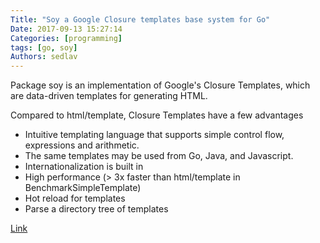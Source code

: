 ```yaml
---
Title: "Soy a Google Closure templates base system for Go"
Date: 2017-09-13 15:27:14
Categories: [programming]
tags: [go, soy]
Authors: sedlav
---
```


Package soy is an implementation of Google's Closure Templates, which are data-driven templates for generating HTML.

Compared to html/template, Closure Templates have a few advantages

* Intuitive templating language that supports simple control flow, expressions and arithmetic.
* The same templates may be used from Go, Java, and Javascript.
* Internationalization is built in
* High performance (> 3x faster than html/template in BenchmarkSimpleTemplate)
* Hot reload for templates
* Parse a directory tree of templates

[Link](https://godoc.org/github.com/robfig/soy)
